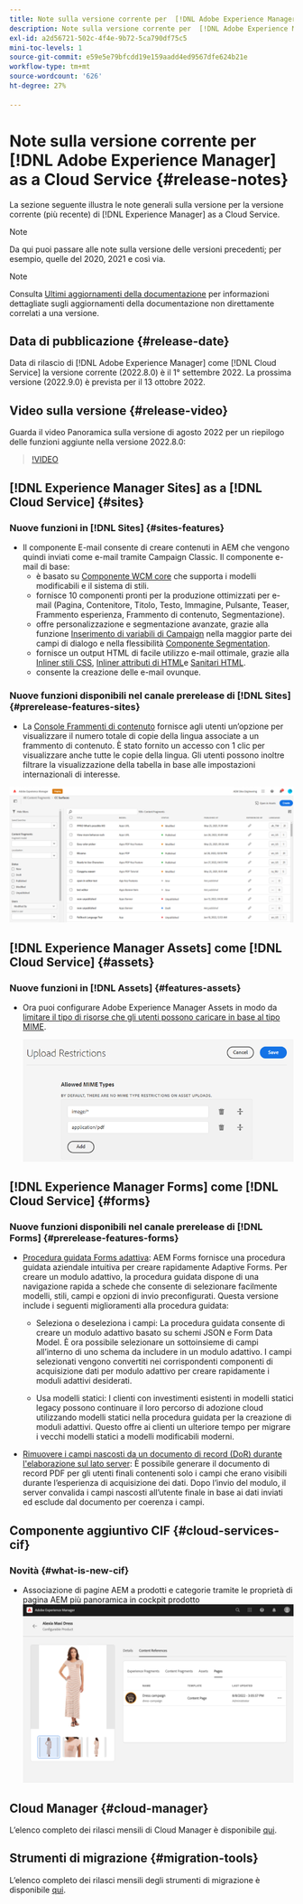 ```yaml
---
title: Note sulla versione corrente per  [!DNL Adobe Experience Manager]  as a Cloud Service.
description: Note sulla versione corrente per  [!DNL Adobe Experience Manager]  as a Cloud Service.
exl-id: a2d56721-502c-4f4e-9b72-5ca790df75c5
mini-toc-levels: 1
source-git-commit: e59e5e79bfcdd19e159aadd4ed9567dfe624b21e
workflow-type: tm+mt
source-wordcount: '626'
ht-degree: 27%

---
```



# Note sulla versione corrente per [!DNL Adobe Experience Manager] as a Cloud Service {#release-notes}

La sezione seguente illustra le note generali sulla versione per la versione corrente (più recente) di [!DNL Experience Manager] as a Cloud Service.

>[!NOTE]
>
>Da qui puoi passare alle note sulla versione delle versioni precedenti; per esempio, quelle del 2020, 2021 e così via.

>[!NOTE]
>
>Consulta [Ultimi aggiornamenti della documentazione](https://experienceleague.adobe.com/docs/experience-manager-release-information/aem-release-updates/doc-updates/documentation-updates.html?lang=it) per informazioni dettagliate sugli aggiornamenti della documentazione non direttamente correlati a una versione.

## Data di pubblicazione {#release-date}

Data di rilascio di [!DNL Adobe Experience Manager] come [!DNL Cloud Service] la versione corrente (2022.8.0) è il 1° settembre 2022.
La prossima versione (2022.9.0) è prevista per il 13 ottobre 2022.

## Video sulla versione {#release-video}

Guarda il video Panoramica sulla versione di agosto 2022 per un riepilogo delle funzioni aggiunte nella versione 2022.8.0:

>[!VIDEO](https://video.tv.adobe.com/v/346608/?quality=12)

## [!DNL Experience Manager Sites] as a [!DNL Cloud Service] {#sites}

### Nuove funzioni in [!DNL Sites] {#sites-features}

* Il componente E-mail consente di creare contenuti in AEM che vengono quindi inviati come e-mail tramite Campaign Classic. Il componente e-mail di base:
   * è basato su [Componente WCM core](https://github.com/adobe/aem-core-wcm-components) che supporta i modelli modificabili e il sistema di stili.
   * fornisce 10 componenti pronti per la produzione ottimizzati per e-mail (Pagina, Contenitore, Titolo, Testo, Immagine, Pulsante, Teaser, Frammento esperienza, Frammento di contenuto, Segmentazione).
   * offre personalizzazione e segmentazione avanzate, grazie alla funzione [Inserimento di variabili di Campaign](https://github.com/adobe/aem-core-email-components/wiki/RTE-Personalization) nella maggior parte dei campi di dialogo e nella flessibilità [Componente Segmentation](https://github.com/adobe/aem-core-email-components/wiki/Segmentation-component-(Technical-Documentation)).
   * fornisce un output HTML di facile utilizzo e-mail ottimale, grazie alla [Inliner stili CSS](https://github.com/adobe/aem-core-email-components/wiki/HTML-Inliner:-Technical-documentation), [Inliner attributi di HTML](https://github.com/adobe/aem-core-email-components/wiki/HTML-Inliner:-Technical-documentation)e [Sanitari HTML](https://github.com/adobe/aem-core-email-components/wiki/HTML-sanitizing:-Technical-documentation).
   * consente la creazione delle e-mail ovunque.

### Nuove funzioni disponibili nel canale prerelease di [!DNL Sites] {#prerelease-features-sites}

* La [Console Frammenti di contenuto](/help/sites-cloud/administering/content-fragments/content-fragments-console.md) fornisce agli utenti un’opzione per visualizzare il numero totale di copie della lingua associate a un frammento di contenuto. È stato fornito un accesso con 1 clic per visualizzare anche tutte le copie della lingua. Gli utenti possono inoltre filtrare la visualizzazione della tabella in base alle impostazioni internazionali di interesse.

![Lingue dei frammenti di contenuto](/help/release-notes/assets/cfconsole-languages.png)

## [!DNL Experience Manager Assets] come [!DNL Cloud Service] {#assets}

### Nuove funzioni in [!DNL Assets] {#features-assets}

* Ora puoi configurare Adobe Experience Manager Assets in modo da [limitare il tipo di risorse che gli utenti possono caricare in base al tipo MIME](/help/assets/configure-asset-upload-restrictions.md).

   ![Restrizioni al caricamento delle risorse](/help/assets/assets/asset-upload-restrictions.png)

## [!DNL Experience Manager Forms] come [!DNL Cloud Service] {#forms}

### Nuove funzioni disponibili nel canale prerelease di [!DNL Forms] {#prerelease-features-forms}

* [Procedura guidata Forms adattiva](/help/forms/creating-adaptive-form.md): AEM Forms fornisce una procedura guidata aziendale intuitiva per creare rapidamente Adaptive Forms. Per creare un modulo adattivo, la procedura guidata dispone di una navigazione rapida a schede che consente di selezionare facilmente modelli, stili, campi e opzioni di invio preconfigurati. Questa versione include i seguenti miglioramenti alla procedura guidata:

   * Seleziona o deseleziona i campi: La procedura guidata consente di creare un modulo adattivo basato su schemi JSON e Form Data Model. È ora possibile selezionare un sottoinsieme di campi all’interno di uno schema da includere in un modulo adattivo. I campi selezionati vengono convertiti nei corrispondenti componenti di acquisizione dati per modulo adattivo per creare rapidamente i moduli adattivi desiderati.

   * Usa modelli statici: I clienti con investimenti esistenti in modelli statici legacy possono continuare il loro percorso di adozione cloud utilizzando modelli statici nella procedura guidata per la creazione di moduli adattivi. Questo offre ai clienti un ulteriore tempo per migrare i vecchi modelli statici a modelli modificabili moderni.

* [Rimuovere i campi nascosti da un documento di record (DoR) durante l&#39;elaborazione sul lato server](/help/forms/generate-document-of-record-for-non-xfa-based-adaptive-forms.md): È possibile generare il documento di record PDF per gli utenti finali contenenti solo i campi che erano visibili durante l’esperienza di acquisizione dei dati. Dopo l’invio del modulo, il server convalida i campi nascosti all’utente finale in base ai dati inviati ed esclude dal documento per coerenza i campi.

## Componente aggiuntivo CIF {#cloud-services-cif}

### Novità {#what-is-new-cif}

* Associazione di pagine AEM a prodotti e categorie tramite le proprietà di pagina AEM più panoramica in cockpit prodotto
   ![associazione pagina cockpit prodotto](/help/assets/CIF/product_cockpit_page_association.png)

## Cloud Manager {#cloud-manager}

L’elenco completo dei rilasci mensili di Cloud Manager è disponibile [qui](/help/implementing/cloud-manager/release-notes-cloud-manager/release-notes-cm-current.md).

## Strumenti di migrazione {#migration-tools}

L’elenco completo dei rilasci mensili degli strumenti di migrazione è disponibile [qui](/help/journey-migration/release-notes/release-notes-migration-tools-current.md).
